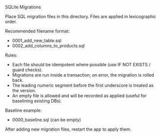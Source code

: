SQLite Migrations

Place SQL migration files in this directory. Files are applied in lexicographic order.

Recommended filename format:

- 0001_add_new_table.sql
- 0002_add_columns_to_products.sql

Rules:

- Each file should be idempotent where possible (use IF NOT EXISTS / guard checks).
- Migrations are run inside a transaction; on error, the migration is rolled back.
- The leading numeric segment before the first underscore is treated as the version.
- An empty file is allowed and will be recorded as applied (useful for baselining existing DBs).

Baseline example:

- 0000_baseline.sql (can be empty)

After adding new migration files, restart the app to apply them.

